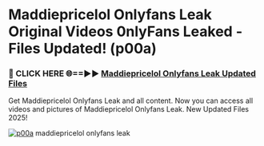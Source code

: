 # Maddiepricelol Onlyfans Leak Original Videos 0nlyFans Leaked - Files Updated! (p00a)

<h3>🔴 CLICK HERE 🌐==►► <a href="https://tinyurl.com/2jnfzry5" rel="nofollow">Maddiepricelol Onlyfans Leak Updated Files</a></h3>

Get Maddiepricelol Onlyfans Leak and all content. Now you can access all videos and pictures of Maddiepricelol Onlyfans Leak. New Updated Files 2025!

[![p00a](https://i.imgur.com/GyGTBgg.gif)](https://tinyurl.com/2jnfzry5)
maddiepricelol onlyfans leak